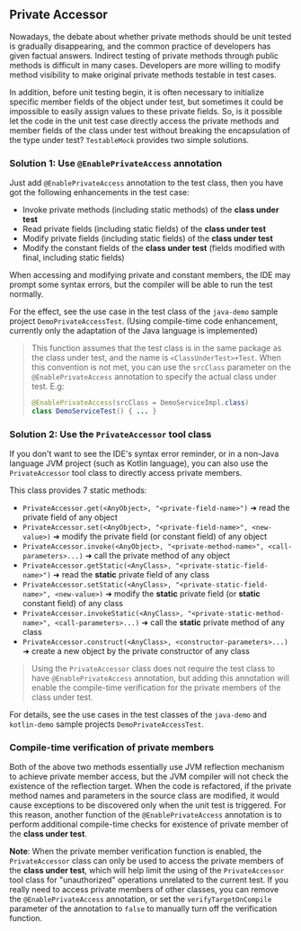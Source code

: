 Private Accessor
---

Nowadays, the debate about whether private methods should be unit tested is gradually disappearing, and the common practice of developers has given factual answers. Indirect testing of private methods through public methods is difficult in many cases. Developers are more willing to modify method visibility to make original private methods testable in test cases.

In addition, before unit testing begin, it is often necessary to initialize specific member fields of the object under test, but sometimes it could be impossible to easily assign values to these private fields. So, is it possible let the code in the unit test case directly access the private methods and member fields of the class under test without breaking the encapsulation of the type under test? `TestableMock` provides two simple solutions.

### Solution 1: Use `@EnablePrivateAccess` annotation

Just add `@EnablePrivateAccess` annotation to the test class, then you have got the following enhancements in the test case:

- Invoke private methods (including static methods) of the **class under test**
- Read private fields (including static fields) of the **class under test**
- Modify private fields (including static fields) of the **class under test**
- Modify the constant fields of the **class under test** (fields modified with final, including static fields)

When accessing and modifying private and constant members, the IDE may prompt some syntax errors, but the compiler will be able to run the test normally.

For the effect, see the use case in the test class of the `java-demo` sample project `DemoPrivateAccessTest`. (Using compile-time code enhancement, currently only the adaptation of the Java language is implemented)

> This function assumes that the test class is in the same package as the class under test, and the name is `<ClassUnderTest>+Test`. When this convention is not met, you can use the `srcClass` parameter on the `@EnablePrivateAccess` annotation to specify the actual class under test. E.g:
>
> ```java
> @EnablePrivateAccess(srcClass = DemoServiceImpl.class)
> class DemoServiceTest() { ... }
> ```

### Solution 2: Use the `PrivateAccessor` tool class

If you don't want to see the IDE's syntax error reminder, or in a non-Java language JVM project (such as Kotlin language), you can also use the `PrivateAccessor` tool class to directly access private members.

This class provides 7 static methods:

- `PrivateAccessor.get(<AnyObject>, "<private-field-name>")` ➜ read the private field of any object
- `PrivateAccessor.set(<AnyObject>, "<private-field-name>", <new-value>)` ➜ modify the private field (or constant field) of any object
- `PrivateAccessor.invoke(<AnyObject>, "<private-method-name>", <call-parameters>...)` ➜ call the private method of any object
- `PrivateAccessor.getStatic(<AnyClass>, "<private-static-field-name>")` ➜ read the **static** private field of any class
- `PrivateAccessor.setStatic(<AnyClass>, "<private-static-field-name>", <new-value>)` ➜ modify the **static** private field (or **static** constant field) of any class
- `PrivateAccessor.invokeStatic(<AnyClass>, "<private-static-method-name>", <call-parameters>...)` ➜ call the **static** private method of any class
- `PrivateAccessor.construct(<AnyClass>, <constructor-parameters>...)` ➜ create a new object by the private constructor of any class

> Using the `PrivateAccessor` class does not require the test class to have `@EnablePrivateAccess` annotation, but adding this annotation will enable the compile-time verification for the private members of the class under test.

For details, see the use cases in the test classes of the `java-demo` and `kotlin-demo` sample projects `DemoPrivateAccessTest`.

### Compile-time verification of private members

Both of the above two methods essentially use JVM reflection mechanism to achieve private member access, but the JVM compiler will not check the existence of the reflection target. When the code is refactored, if the private method names and parameters in the source class are modified, it would cause exceptions to be discovered only when the unit test is triggered. For this reason, another function of the `@EnablePrivateAccess` annotation is to perform additional compile-time checks for existence of private member of the **class under test**.

**Note**: When the private member verification function is enabled, the `PrivateAccessor` class can only be used to access the private members of the **class under test**, which will help limit the using of the `PrivateAccessor` tool class for "unauthorized" operations unrelated to the current test. If you really need to access private members of other classes, you can remove the `@EnablePrivateAccess` annotation, or set the `verifyTargetOnCompile` parameter of the annotation to `false` to manually turn off the verification function.

